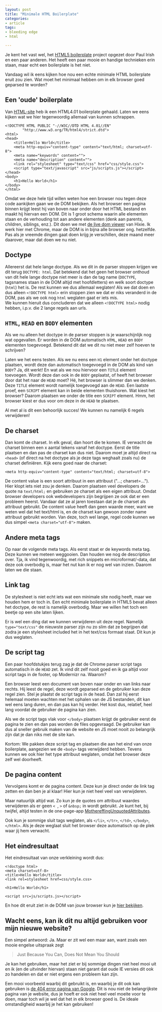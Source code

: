 ```yaml
---
layout: post
title: "Minimale HTML Boilerplate"
categories:
- article
tags:
- bleeding edge
- html

---
```

Je kent het vast wel, het [HTML5 boilerplate](http://html5boilerplate.com/)
project opgezet door Paul Irish en een paar anderen. Het heeft een paar mooie
en handige technieken erin staan, maar echt een boilerplate is het niet.

Vandaag wil ik eens kijken hoe nou een echte minimale HTML boilerplate eruit
zou zien. Wat moet het minimaal hebben om in elk browser goed geparsed te
worden?

## Een 'oude' boilerplate

Van [HTML-site](http://html-site.nl/) heb ik een HTML4.01 boilerplate gehaald.
Laten we eens kijken wat we hier tegenwoordig allemaal van kunnen schrappen.

    <!DOCTYPE HTML PUBLIC "-//W3C//DTD HTML 4.01//EN"
            "http://www.w3.org/TR/html4/strict.dtd">
    <html>
    <head>
        <title>Hello World</title>
        <meta http-equiv="content-type" content="text/html; charset=utf-8">
        <meta name="keywords" content="">
        <meta name="description" content="">
        <link rel="stylesheet" type="text/css" href="css/style.css">
        <script type="text/javascript" src="js/scripts.js"></script>
    </head>
    <body>
        <h1>Hello World</h1>
    </body>
    </html>

Omdat we deze hele tijd willen weten hoe een browser nou tegen deze code
aankijken gaan we de DOM bekijken. Als het browser een pagina binnen krijgt
leest hij van boven naar onder door het HTML bestand en maakt hij hiervan een
DOM. Dit is 1 groot schema waarin alle elementen staan en de verhouding tot
aan andere elementen (denk aan parents, children, siblings, enz.). Dit doen we
met [de live dom viewer](http://software.hixie.ch/utilities/js/live-dom-viewer/)
van Hixie. Ik werk hier met Chrome, maar de DOM is in bijna alle browser ong.
hetzelfde. Pas als je vreemde dingen gaat doen krijg je verschillen, deze
maand meer daarover, maar dat doen we nu niet.

## Doctype

Allereerst dat hele lange doctype. Als we dit in de parser stoppen krijgen we
dit terug `DOCTYPE: html`. Dat betekend dat het geen het browser onthoud van
dit hele lange doctype niet meer is dan de tag name (`DOCTYPE`, tagsnames
staan in de DOM altijd met hoofdletters) en welk soort doctype (`html`) het
is. De rest kunnen we dus allemaal weglaten! Als we dat doen en dus alleen
`<!DOCTYPE html>` erin stoppen zien we dat er niks veranderd in de
DOM, pas als we ook nog `html` weglaten gaat er iets mis.<br /> We kunnen
hieruit dus concluderen dat we alleen `<!DOCTYPE html>` nodig
hebben, i.p.v. die 2 lange regels aan urls.

## `HTML`, `HEAD` en `BODY` elementen

Als we nu alleen het doctype in de parser stoppen is je waarschijnlijk nog wat
opgevallen. Er worden in de DOM automatisch `HTML`, `HEAD` en `BODY` elementen
toegevoegd. Betekend dit dat we dit nu niet meer zelf hoeven te schrijven?

Laten we het eens testen. Als we nu eens een `H1` element onder het doctype
plaatsen, wordt deze dan automatisch toegevoegd in de DOM als kind van `BODY`?
Ja, dit werkt! En wat als we nou hiervoor een `TITLE` element toevoegen. Wordt
deze dan ook in de `BODY` geplaatst, of heeft het browser door dat het naar de
`HEAD` moet? Hé, het browser is slimmer dan we denken. Deze `TITLE` element
wordt namelijk toegevoegd aan de `HEAD`. Een laatste proef, een `SCRIPT`
element kan in beide elementen thuishoren. Wat kiest het browser? Daarom
plaatsen we onder de title een `SCRIPT` element. Hmm, het browser kiest er dus
voor om deze in de `HEAD` te plaatsen.

Al met al is dit een behoorlijk succes! We kunnen nu namelijk 6 regels
verwijderen!

## De charset

Dan komt de charset. In elk geval, dan hoort die te komen. IE verwacht de
charset binnen een x aantal tekens vanaf het doctype. Eerst de title plaatsen
en dan pas de charset kan dus niet. Daarom moet je altijd direct na `<head>`
(of direct na het doctype als je deze tags weghaalt zoals nu) de charset
definiëren. Kijk eens goed naar de charset:

    <meta http-equiv="content-type" content="text/html; charset=utf-8">

De content value is een soort attribuut in een attribuut ("...; charset=...").
Hier klopt iets niet zou je denken. Daarom plaatsen veel developers de quote
na `text/html;` en gebruiken ze charset als een eigen attribuut. Omdat browser
developers ook webdevelopers zijn begrijpen ze ook dat er een probleem heerst.
Vandaar dat ze al jaren toestaan dat je de charset als attribuut gebruikt. De
content value heeft dan geen waarde meer, want we weten wel dat het text/html
is, en de charset kan gewoon zonder name attribuut gebruikt worden. Van deze,
toch wel lange, regel code kunnen we dus simpel `<meta charset="utf-8">` maken.

## Andere meta tags

Op naar de volgende meta tags. Als eerst staat er de keywords meta tag. Deze
kunnen we meteen weggooien. Dan houden we nog de description over. Tja, ik
vind tegenwoordig, met rich snippets en microformat/-data, dat deze ook
overbodig is, maar het nut kan ik er nog wel van inzien. Daarom laten we die
staan.

## Link tag

De stylesheet is niet echt iets wat een minimale site nodig heeft, maar we
houden hem er toch in. Een echt minimale boilerplate in HTML5 bevat alleen het
doctype, de rest is namelijk overbodig. Maar we willen het toch een beetje op
een site laten lijken.

Er is wel een ding dat we kunnen verwijderen uit deze regel. Namelijk
`type="text/css"` de nieuwste parser zijn nu zo slim dat ze begrijpen dat
zodra je een stylesheet included het in het text/css formaat staat. Dit kun je
dus weglaten.

## De script tag

Een paar hoofdstukjes terug zag je dat de Chrome parser script tags
automatisch in de `HEAD` zet. Ik vind dit zelf nooit goed en ik ga altijd voor
script tags in de footer, op Modernizr na. Waarom?

Een browser leest een document van boven naar onder en van links naar rechts.
Hij leest de regel, deze wordt geparsed en de gebruiker kan deze regel zien.
Stel je plaatst de script tags in de head. Dan zal hij eerst helemaal moeten
wachten met het ophalen van de JS bestanden, dit kan wel eens lang duren, en
dan pas kan hij verder. Het kost dus, relatief, heel lang voordat de gebruiker
de pagina kan zien.

Als we de script tags vlak voor `</body>` plaatsen krijgt de gebruiker eerst
de pagina te zien en dan pas worden de files opgevraagd. De gebruiker kan dus
al sneller gebruik maken van de website en JS moet nooit zo belangrijk zijn
dat je dan niks met de site kan.

Kortom: We pakken deze script tag en plaatsen die aan het eind van onze
boilerplate, aangezien we de `<body>` tags verwijderd hebben. Tevens kunnen we
ook hier het type attribuut weglaten, omdat het browser deze zelf wel
doorheeft.

## De pagina content

Vervolgens komt er de pagina content. Deze kun je direct onder de link tag
zetten en dan ben je al klaar! Hier kun je niet heel veel van verwijderen.

Maar natuurlijk altijd wat. Zo kun je de quotes om attribuut waardes
verwijderen als er geen `< `, `>` of `&nbsp;` in wordt gebruikt. Je kunt het,
bij twijfel, altijd testen in de one-page-app 
[MothereffingUnquotedAttributes](http://mothereffingunquotedattributes.com).

Ook kun je sommige sluit tags weglaten, als `</li>`, `</tr>`, `</td>`,
`</body>`, `</html>`. Als je deze weglaat sluit het browser deze automatisch
op de plek waar jij hem verwacht.

## Het eindresultaat

Het eindresultaat van onze verkleining wordt dus:

    <!doctype html>
    <meta charset=utf-8>
    <title>Hello World</title>
    <link rel=stylesheet href=css/style.css>

    <h1>Hello World</h1>

    <script src=js/scripts.js></script>

En hoe dit eruit ziet in de DOM van jouw browser kun je
[hier bekijken](http://software.hixie.ch/utilities/js/live-dom-viewer/?%3C!DOCTYPE%20HTML%3E%0A%3Cmeta%20charset%3Dutf-8%3E%0A%3Ctitle%3EHello%20World%3C%2Ftitle%3E%0A%3Clink%20rel%3Dstylesheet%20href%3Dcss%2Fstyle.css%3E%0A%3Ch1%3EHello%20world%3C%2Fh1%3E%0A%3Cscript%20src%3Djs%2Fscripts.js%3E%3C%2Fscript%3E).</head>

## Wacht eens, kan ik dit nu altijd gebruiken voor mijn nieuwe website?

Een simpel antwoord: Ja. Maar er zit wel een maar aan, want zoals een mooie engelse uitspraak zegt 

 > Just Because You Can, Does Not Mean You Should

Je kan het gebruiken, maar het ziet er bij sommige dingen niet heel mooi uit
en ik (en de uitvinder hiervan) staan niet garant dat oude IE versies dit ook
zo handelen en dat er niet ergens een probleem kan zijn.

Een mooi voorbeeld waarbij dit gebruikt is, en waarbij je dit ook kan
gebruiken is [de 404 error pagina van Google](http://www.google.com/404.html).
Dit is nou niet de belangrijkste pagina van je website, dus je hoeft er ook
niet heel veel moeite voor te doen, maar toch wil je wel dat het in elk
browser goed is. De ideale omstandigheid waarbij je het kan gebruiken!
